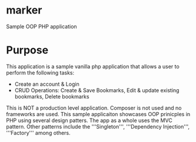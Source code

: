 # marker
 Sample OOP PHP application

# Purpose
This application is a sample vanilla php application that allows a user to perform the following tasks:
- Create an account & Login
- CRUD Operations: Create & Save Bookmarks, Edit & update existing bookmarks, Delete bookmarks  

This is NOT a production level application. Composer is not used and no frameworks are used. 
This sample applicaiton showcases OOP prinicples in PHP using several design patters. The app as a whole uses
the MVC pattern. Other patterns include the '''Singleton''', '''Dependency Injection''', '''Factory''' among others. 